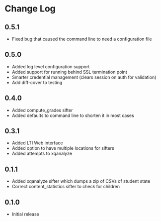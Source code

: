 # Change Log #

## 0.5.1

- Fixed bug that caused the command line to need a configuration file

## 0.5.0
 - Added log level configuration support
 - Added support for running behind SSL termination point
 - Smarter credential management (clears session on auth for validation)
 - Add diff-cover to testing

## 0.4.0

 - Added compute_grades sifter
 - Added defaults to command line to shorten it in most cases

## 0.3.1

- Added LTI Web interface
- Added option to have multiple locations for sifters
- Added attempts to xqanalyze

## 0.1.1

- Added xqanalyze sifter which dumps a zip of CSVs of student state
- Correct content_statistics sifter to check for children

## 0.1.0

- Initial release

